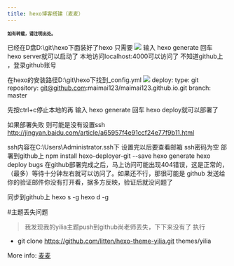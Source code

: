 ```yaml
---
title: hexo博客搭建（麦麦）
---
```

<font size=1>**如有转载，请注明出处。**</font>

已经在D盘D:\git\hexo下面装好了hexo 只需要
<img src="http://a3.qpic.cn/psb?/e780e515-0f41-4fd9-b116-910ac87c9a9d/HbhW5r8SCO9iyIpUE8QS7pfUEqaVShMRHWfXyjCZLSY!/b/dI8AAAAAAAAA&bo=AAOoAAAAAAADB4k!&rf=viewer_4" />
输入 hexo generate 回车
        hexo server就可以启动了
本地访问localhost:4000可以访问了
不知道github上 ，登录github账号

在hexo的安装路径D:\git\hexo下找到_config.yml
<img src="http://a3.qpic.cn/psb?/e780e515-0f41-4fd9-b116-910ac87c9a9d/K7wRFP5VSOigejKjT6vTaOVBvDqHBy1vRsN4TRTDdlw!/b/dA0BAAAAAAAA&bo=0QLWAAAAAAADByc!&rf=viewer_4" />
deploy:
  type: git
  repository: git@github.com:maimai123/maimai123.github.io.git
  branch: master


先按ctrl+c停止本地的再
输入 hexo generate 回车
        hexo deploy就可以部署了



如果部署失败 则可能是没有设置ssh
http://jingyan.baidu.com/article/a65957f4e91ccf24e77f9b11.html

ssh内容在C:\Users\Administrator\.ssh下
设置完以后要查看邮箱
ssh密码为空
部署到github上
npm install hexo-deployer-git --save
hexo  generate
 hexo deploy
bugs
在github部署完成之后，马上访问可能出现404错误，这是正常的，（最多）等待十分钟左右就可以访问了。如果还不行，那很可能是 github 发送给你的验证邮件你没有打开看，据多方反映，验证后就没问题了

同步到github上
hexo s -g
hexo d -g

#主题丢失问题
> 我发现我的yilia主题push到github尚老师丢失，下下来没有了
> 执行
* git clone https://github.com/litten/hexo-theme-yilia.git themes/yilia


More info: [麦麦](maimai123.github.io)
